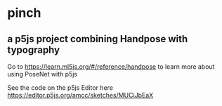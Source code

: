 # pinch
## a p5js project combining Handpose with typography

Go to https://learn.ml5js.org/#/reference/handpose to learn more about using PoseNet with p5js

See the code on the p5js Editor here https://editor.p5js.org/amcc/sketches/MUCiJbEaX
